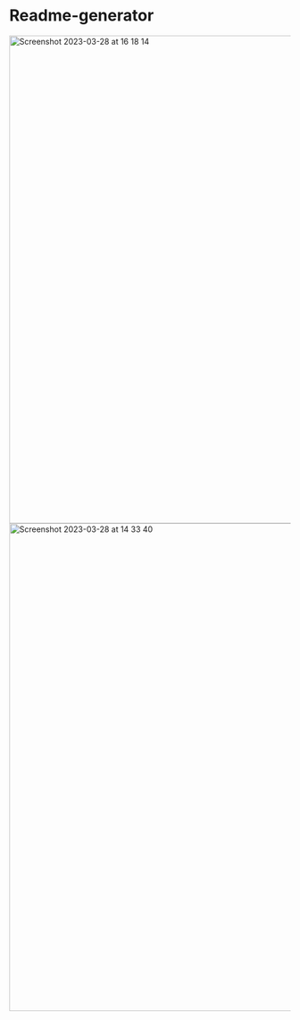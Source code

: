 # Readme-generator

<img width="873" alt="Screenshot 2023-03-28 at 16 18 14" src="https://user-images.githubusercontent.com/123417090/228287053-867a7e71-406f-464f-910a-3f780c599f3e.png">



<img width="873" alt="Screenshot 2023-03-28 at 14 33 40" src="https://user-images.githubusercontent.com/123417090/228261822-7ec1e24a-826c-4639-91f1-414ea11a0cd7.png">
